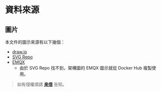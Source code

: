 # 資料來源

## 圖片

本文件的圖示來源有以下幾個：

- [draw.io](https://draw.io)
- [SVG Repo](https://www.svgrepo.com/)
- [EMQX](https://hub.docker.com/_/emqx)
    - 由於 SVG Repo 找不到，架構圖的 EMQX 圖示就從 Docker Hub 複製使用。

> 如有侵權煩請 [**來信**](mailto:woofdogtw@hotmail.com) 告知。
